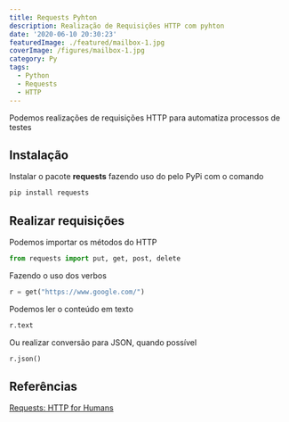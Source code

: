 ```yaml
---
title: Requests Pyhton
description: Realização de Requisições HTTP com pyhton
date: '2020-06-10 20:30:23'
featuredImage: ./featured/mailbox-1.jpg
coverImage: /figures/mailbox-1.jpg
category: Py
tags:
  - Python
  - Requests
  - HTTP
---
```


Podemos realizações de requisições HTTP para automatiza processos de testes 

## Instalação

Instalar o pacote **requests** fazendo uso do pelo PyPi com o comando

```bash
pip install requests
```

## Realizar requisições

Podemos importar os métodos do HTTP

```python
from requests import put, get, post, delete
```

Fazendo o uso dos verbos

```python
r = get("https://www.google.com/")
```

Podemos ler o conteúdo em texto

```python
r.text
```

Ou realizar conversão para JSON, quando possível

```python
r.json()
```

## Referências

[Requests: HTTP for Humans](https://requests.readthedocs.io/en/master/)  
